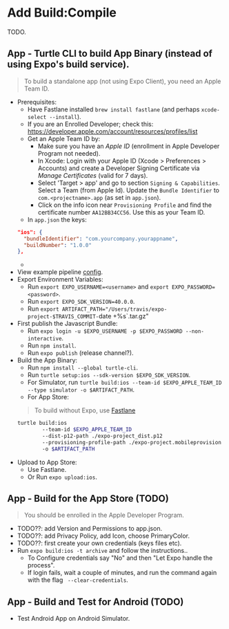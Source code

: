 # Add Build:Compile

TODO.

## App - Turtle CLI to build App Binary (instead of using Expo's build service).
> To build a standalone app (not using Expo Client), you need an Apple Team ID.

- Prerequisites:
    - Have Fastlane installed `brew install fastlane` (and perhaps `xcode-select --install`).
    - If you are an Enrolled Developer; check this: https://developer.apple.com/account/resources/profiles/list
    - Get an Apple Team ID by:
        - Make sure you have an *Apple ID* (enrollment in Apple Developer Program not needed).
        - In Xcode: Login with your Apple ID (Xcode > Preferences > Accounts) and create a Developer Signing Certificate via *Manage Certificates* (valid for 7 days).
        - Select 'Target > <projectname>app' and go to section `Signing & Capabilities`. Select a Team (from Apple Id). Update the `Bundle Identifier` to `com.<projectname>.app` (as set in `app.json`).
        - Click on the info icon near `Provisioning Profile` and find the certificate number `AA12BB34CC56`. Use this as your Team ID.
    - In `app.json` the keys:
    ```json
    "ios": {
      "bundleIdentifier": "com.yourcompany.yourappname",
      "buildNumber": "1.0.0"
    },
    ```
    - 
- View example pipeline [config](https://github.com/expo/turtle-cli-example/blob/master/.travis.yml).
- Export Environment Variables:
    - Run `export EXPO_USERNAME=<username>` and `export EXPO_PASSWORD=<password>`.
    - Run `export EXPO_SDK_VERSION=40.0.0`.
    - Run `export ARTIFACT_PATH="/Users/travis/expo-project-$TRAVIS_COMMIT-`date +%s`.tar.gz"
- First publish the Javascript Bundle:
    - Run `expo login -u $EXPO_USERNAME -p $EXPO_PASSWORD --non-interactive`.
    - Run `npm install`.
    - Run `expo publish` (release channel?).
- Build the App Binary:
    - Run `npm install --global turtle-cli`.
    - Run `turtle setup:ios --sdk-version $EXPO_SDK_VERSION`.
    - For Simulator, run `turtle build:ios --team-id $EXPO_APPLE_TEAM_ID --type simulator -o $ARTIFACT_PATH`.
    - For App Store:
    > To build without Expo, use [Fastlane](https://docs.fastlane.tools/actions/gym/)
    ```bash
    turtle build:ios
            --team-id $EXPO_APPLE_TEAM_ID
            --dist-p12-path ./expo-project_dist.p12
            --provisioning-profile-path ./expo-project.mobileprovision
            -o $ARTIFACT_PATH
    ```
- Upload to App Store:
    - Use Fastlane.
    - Or Run `expo upload:ios`.

## App - Build for the App Store (TODO)

> You should be enrolled in the Apple Developer Program.
- TODO??: add Version and Permissions to app.json.
- TODO??: add Privacy Policy, add Icon, choose PrimaryColor.
- TODO??: first create your own credentials (keys files etc).
- Run `expo build:ios -t archive` and follow the instructions..
    - To Configure credentials say "No" and then "Let Expo handle the process".
    - If login fails, wait a couple of minutes, and run the command again with the flag ` --clear-credentials`.

## App - Build and Test for Android (TODO)
- Test Android App on Android Simulator.
